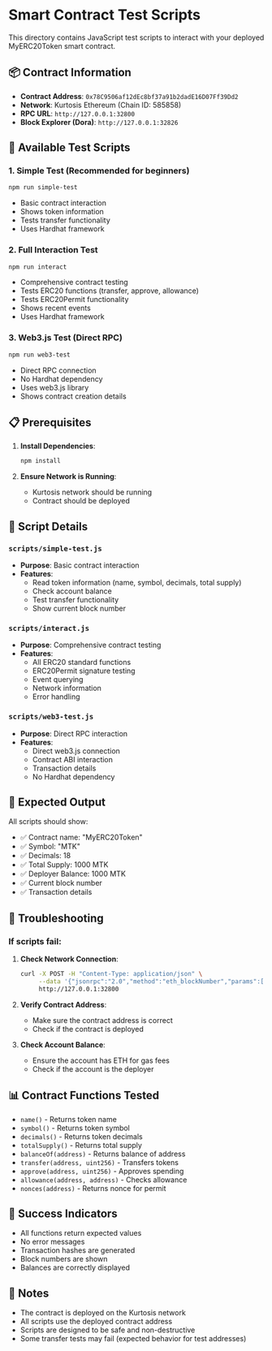 # Smart Contract Test Scripts

This directory contains JavaScript test scripts to interact with your deployed MyERC20Token smart contract.

## 📦 Contract Information

- **Contract Address**: `0x78C9506af12dEc8bf37a91b2dadE16D07Ff39Dd2`
- **Network**: Kurtosis Ethereum (Chain ID: 585858)
- **RPC URL**: `http://127.0.0.1:32800`
- **Block Explorer (Dora)**: `http://127.0.0.1:32826`

## 🚀 Available Test Scripts

### 1. Simple Test (Recommended for beginners)
```bash
npm run simple-test
```
- Basic contract interaction
- Shows token information
- Tests transfer functionality
- Uses Hardhat framework

### 2. Full Interaction Test
```bash
npm run interact
```
- Comprehensive contract testing
- Tests ERC20 functions (transfer, approve, allowance)
- Tests ERC20Permit functionality
- Shows recent events
- Uses Hardhat framework

### 3. Web3.js Test (Direct RPC)
```bash
npm run web3-test
```
- Direct RPC connection
- No Hardhat dependency
- Uses web3.js library
- Shows contract creation details

## 📋 Prerequisites

1. **Install Dependencies**:
   ```bash
   npm install
   ```

2. **Ensure Network is Running**:
   - Kurtosis network should be running
   - Contract should be deployed

## 🔧 Script Details

### `scripts/simple-test.js`
- **Purpose**: Basic contract interaction
- **Features**:
  - Read token information (name, symbol, decimals, total supply)
  - Check account balance
  - Test transfer functionality
  - Show current block number

### `scripts/interact.js`
- **Purpose**: Comprehensive contract testing
- **Features**:
  - All ERC20 standard functions
  - ERC20Permit signature testing
  - Event querying
  - Network information
  - Error handling

### `scripts/web3-test.js`
- **Purpose**: Direct RPC interaction
- **Features**:
  - Direct web3.js connection
  - Contract ABI interaction
  - Transaction details
  - No Hardhat dependency

## 🎯 Expected Output

All scripts should show:
- ✅ Contract name: "MyERC20Token"
- ✅ Symbol: "MTK"
- ✅ Decimals: 18
- ✅ Total Supply: 1000 MTK
- ✅ Deployer Balance: 1000 MTK
- ✅ Current block number
- ✅ Transaction details

## 🐛 Troubleshooting

### If scripts fail:

1. **Check Network Connection**:
   ```bash
   curl -X POST -H "Content-Type: application/json" \
        --data '{"jsonrpc":"2.0","method":"eth_blockNumber","params":[],"id":1}' \
        http://127.0.0.1:32800
   ```

2. **Verify Contract Address**:
   - Make sure the contract address is correct
   - Check if the contract is deployed

3. **Check Account Balance**:
   - Ensure the account has ETH for gas fees
   - Check if the account is the deployer

## 📊 Contract Functions Tested

- `name()` - Returns token name
- `symbol()` - Returns token symbol  
- `decimals()` - Returns token decimals
- `totalSupply()` - Returns total supply
- `balanceOf(address)` - Returns balance of address
- `transfer(address, uint256)` - Transfers tokens
- `approve(address, uint256)` - Approves spending
- `allowance(address, address)` - Checks allowance
- `nonces(address)` - Returns nonce for permit

## 🎉 Success Indicators

- All functions return expected values
- No error messages
- Transaction hashes are generated
- Block numbers are shown
- Balances are correctly displayed

## 📝 Notes

- The contract is deployed on the Kurtosis network
- All scripts use the deployed contract address
- Scripts are designed to be safe and non-destructive
- Some transfer tests may fail (expected behavior for test addresses)
